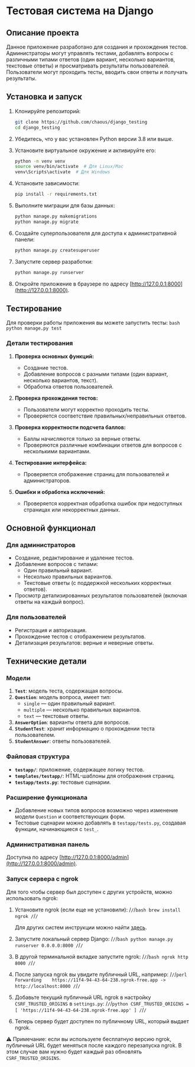 # Тестовая система на Django

## Описание проекта

Данное приложение разработано для создания и прохождения тестов. Администраторы могут управлять тестами, добавлять вопросы с различными типами ответов (один вариант, несколько вариантов, текстовые ответы) и просматривать результаты пользователей. Пользователи могут проходить тесты, вводить свои ответы и получать результаты.

## Установка и запуск

1. Клонируйте репозиторий:
    ```bash
    git clone https://github.com/chaous/django_testing
    cd django_testing
    ```

2. Убедитесь, что у вас установлен Python версии 3.8 или выше.

3. Установите виртуальное окружение и активируйте его:
    ```bash
    python -m venv venv
    source venv/bin/activate  # Для Linux/Mac
    venv\Scripts\activate  # Для Windows
    ```

4. Установите зависимости:
    ```bash
    pip install -r requirements.txt
    ```

5. Выполните миграции для базы данных:
    ```bash
    python manage.py makemigrations
    python manage.py migrate
    ```

6. Создайте суперпользователя для доступа к административной панели:
    ```bash
    python manage.py createsuperuser
    ```

7. Запустите сервер разработки:
    ```bash
    python manage.py runserver
    ```

8. Откройте приложение в браузере по адресу [http://127.0.0.1:8000](http://127.0.0.1:8000).

## Тестирование

Для проверки работы приложения вы можете запустить тесты:
    ```bash
    python manage.py test
    ```

### Детали тестирования
1. **Проверка основных функций:**
   - Создание тестов.
   - Добавление вопросов с разными типами (один вариант, несколько вариантов, текст).
   - Обработка ответов пользователей.

2. **Проверка прохождения тестов:**
   - Пользователи могут корректно проходить тесты.
   - Проверяется соответствие правильных/неправильных ответов.

3. **Проверка корректности подсчета баллов:**
   - Баллы начисляются только за верные ответы.
   - Проверяются различные комбинации ответов для вопросов с несколькими вариантами.

4. **Тестирование интерфейса:**
   - Проверяется отображение страниц для пользователей и администраторов.

5. **Ошибки и обработка исключений:**
   - Проверяется корректная обработка ошибок при недоступных страницах или некорректных данных.

## Основной функционал

### Для администраторов
- Создание, редактирование и удаление тестов.
- Добавление вопросов с типами:
  - Один правильный вариант.
  - Несколько правильных вариантов.
  - Текстовые ответы (с поддержкой нескольких корректных ответов).
- Просмотр детализированных результатов пользователей (включая ответы на каждый вопрос).

### Для пользователей
- Регистрация и авторизация.
- Прохождение тестов с отображением результатов.
- Детализация результатов: верные и неверные ответы.

## Технические детали

### Модели
1. **`Test`**: модель теста, содержащая вопросы.
2. **`Question`**: модель вопроса, имеет тип:
   - `single` — один правильный вариант.
   - `multiple` — несколько правильных вариантов.
   - `text` — текстовые ответы.
3. **`AnswerOption`**: варианты ответа для вопросов.
4. **`StudentTest`**: хранит информацию о прохождении теста пользователем.
5. **`StudentAnswer`**: ответы пользователей.

### Файловая структура
- **`testapp/`**: приложение, содержащее логику тестов.
- **`templates/testapp/`**: HTML-шаблоны для отображения страниц.
- **`testapp/tests.py`**: тестовые сценарии.

### Расширение функционала
- Добавление новых типов вопросов возможно через изменение модели `Question` и соответствующих форм.
- Тестовые сценарии можно добавлять в `testapp/tests.py`, создавая функции, начинающиеся с `test_`.

### Административная панель
Доступна по адресу [http://127.0.0.1:8000/admin](http://127.0.0.1:8000/admin).



### Запуск сервера с ngrok

Для того чтобы сервер был доступен с других устройств, можно использовать ngrok:

1. Установите ngrok (если еще не установили):
/`/`/`bash
brew install ngrok
/`/`/`

   Для других систем инструкции можно найти [здесь](https://ngrok.com/download).

2. Запустите локальный сервер Django:
/`/`/`bash
python manage.py runserver 0.0.0.0:8000
/`/`/`

3. В другой терминальной вкладке запустите ngrok:
/`/`/`bash
ngrok http 8000
/`/`/`

4. После запуска ngrok вы увидите публичный URL, например:
/`/`/`perl
Forwarding    https://11f4-94-43-64-238.ngrok-free.app -> http://localhost:8000
/`/`/`

5. Добавьте текущий публичный URL ngrok в настройку `CSRF_TRUSTED_ORIGINS` в `settings.py`:
/`/`/`python
CSRF_TRUSTED_ORIGINS = [
    'https://11f4-94-43-64-238.ngrok-free.app'
]
/`/`/`

6. Теперь сервер будет доступен по публичному URL, который выдает ngrok.

⚠️ Примечание: если вы используете бесплатную версию ngrok, публичный URL будет меняться после каждого перезапуска ngrok. В этом случае вам нужно будет каждый раз обновлять `CSRF_TRUSTED_ORIGINS`.
